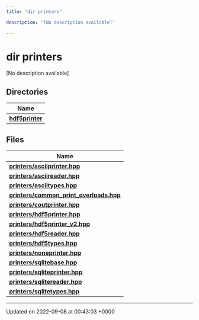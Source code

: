 ```yaml
---
title: "dir printers"

description: "[No description available]"

---
```


# dir printers

[No description available]

## Directories

| Name           |
| -------------- |
| **[hdf5printer](/documentation/code/files/dir_53e9db17afb74e2527f78149f6f11761/#dir-hdf5printer)**  |

## Files

| Name           |
| -------------- |
| **[printers/asciiprinter.hpp](/documentation/code/files/asciiprinter_8hpp/#file-asciiprinter-hpp)**  |
| **[printers/asciireader.hpp](/documentation/code/files/asciireader_8hpp/#file-asciireader-hpp)**  |
| **[printers/asciitypes.hpp](/documentation/code/files/asciitypes_8hpp/#file-asciitypes-hpp)**  |
| **[printers/common_print_overloads.hpp](/documentation/code/files/common__print__overloads_8hpp/#file-common-print-overloads-hpp)**  |
| **[printers/coutprinter.hpp](/documentation/code/files/coutprinter_8hpp/#file-coutprinter-hpp)**  |
| **[printers/hdf5printer.hpp](/documentation/code/files/hdf5printer_8hpp/#file-hdf5printer-hpp)**  |
| **[printers/hdf5printer_v2.hpp](/documentation/code/files/hdf5printer__v2_8hpp/#file-hdf5printer-v2-hpp)**  |
| **[printers/hdf5reader.hpp](/documentation/code/files/hdf5reader_8hpp/#file-hdf5reader-hpp)**  |
| **[printers/hdf5types.hpp](/documentation/code/files/hdf5types_8hpp/#file-hdf5types-hpp)**  |
| **[printers/noneprinter.hpp](/documentation/code/files/noneprinter_8hpp/#file-noneprinter-hpp)**  |
| **[printers/sqlitebase.hpp](/documentation/code/files/sqlitebase_8hpp/#file-sqlitebase-hpp)**  |
| **[printers/sqliteprinter.hpp](/documentation/code/files/sqliteprinter_8hpp/#file-sqliteprinter-hpp)**  |
| **[printers/sqlitereader.hpp](/documentation/code/files/sqlitereader_8hpp/#file-sqlitereader-hpp)**  |
| **[printers/sqlitetypes.hpp](/documentation/code/files/sqlitetypes_8hpp/#file-sqlitetypes-hpp)**  |






-------------------------------

Updated on 2022-09-08 at 00:43:03 +0000
